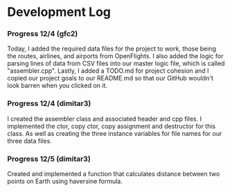 # Development Log

### Progress 12/4 (gfc2)
Today, I added the required data files for the project to work, those being the 
routes, airlines, and airports from OpenFlights. I also added the logic for parsing lines of data from
CSV files into our master logic file, which is called "assembler.cpp". Lastly, I added a TODO.md for 
project cohesion and I copied our project goals to our README.md so that our GitHub wouldn't look barren when you clicked on it.

### Progress 12/4 (dimitar3)
I created the assembler class and associated header and cpp files. I implemented the ctor, copy ctor, copy assignment and destructor
for this class. As well as creating the three instance variables for file names for our three data files.

### Progress 12/5 (dimitar3)
Created and implemented a function that calculates distance between two points on Earth using haversine formula.

